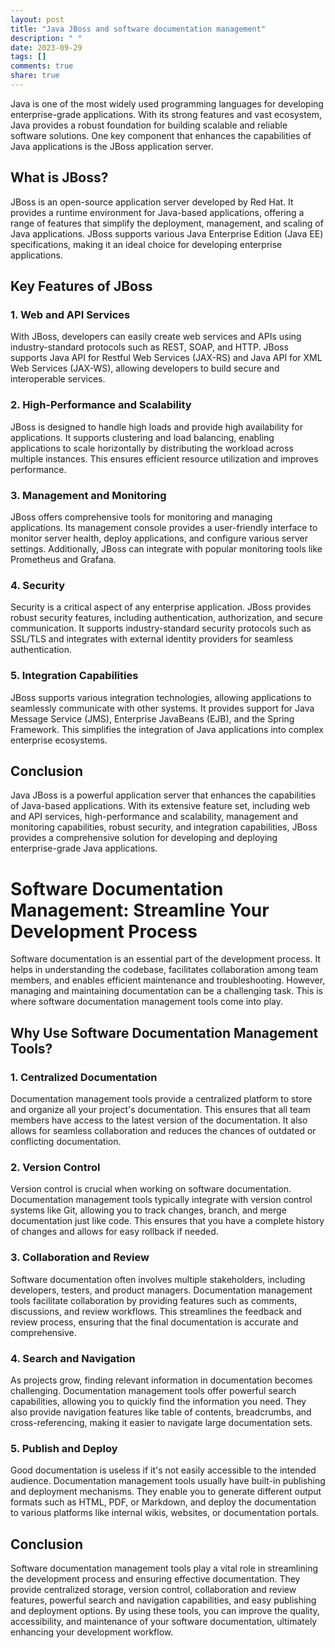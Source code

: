 ```yaml
---
layout: post
title: "Java JBoss and software documentation management"
description: " "
date: 2023-09-29
tags: []
comments: true
share: true
---
```


Java is one of the most widely used programming languages for developing enterprise-grade applications. With its strong features and vast ecosystem, Java provides a robust foundation for building scalable and reliable software solutions. One key component that enhances the capabilities of Java applications is the JBoss application server.

## What is JBoss?

JBoss is an open-source application server developed by Red Hat. It provides a runtime environment for Java-based applications, offering a range of features that simplify the deployment, management, and scaling of Java applications. JBoss supports various Java Enterprise Edition (Java EE) specifications, making it an ideal choice for developing enterprise applications.

## Key Features of JBoss

### 1. Web and API Services
With JBoss, developers can easily create web services and APIs using industry-standard protocols such as REST, SOAP, and HTTP. JBoss supports Java API for Restful Web Services (JAX-RS) and Java API for XML Web Services (JAX-WS), allowing developers to build secure and interoperable services.

### 2. High-Performance and Scalability
JBoss is designed to handle high loads and provide high availability for applications. It supports clustering and load balancing, enabling applications to scale horizontally by distributing the workload across multiple instances. This ensures efficient resource utilization and improves performance.

### 3. Management and Monitoring
JBoss offers comprehensive tools for monitoring and managing applications. Its management console provides a user-friendly interface to monitor server health, deploy applications, and configure various server settings. Additionally, JBoss can integrate with popular monitoring tools like Prometheus and Grafana.

### 4. Security
Security is a critical aspect of any enterprise application. JBoss provides robust security features, including authentication, authorization, and secure communication. It supports industry-standard security protocols such as SSL/TLS and integrates with external identity providers for seamless authentication.

### 5. Integration Capabilities
JBoss supports various integration technologies, allowing applications to seamlessly communicate with other systems. It provides support for Java Message Service (JMS), Enterprise JavaBeans (EJB), and the Spring Framework. This simplifies the integration of Java applications into complex enterprise ecosystems.

## Conclusion

Java JBoss is a powerful application server that enhances the capabilities of Java-based applications. With its extensive feature set, including web and API services, high-performance and scalability, management and monitoring capabilities, robust security, and integration capabilities, JBoss provides a comprehensive solution for developing and deploying enterprise-grade Java applications.

# Software Documentation Management: Streamline Your Development Process

Software documentation is an essential part of the development process. It helps in understanding the codebase, facilitates collaboration among team members, and enables efficient maintenance and troubleshooting. However, managing and maintaining documentation can be a challenging task. This is where software documentation management tools come into play.

## Why Use Software Documentation Management Tools?

### 1. Centralized Documentation
Documentation management tools provide a centralized platform to store and organize all your project's documentation. This ensures that all team members have access to the latest version of the documentation. It also allows for seamless collaboration and reduces the chances of outdated or conflicting documentation.

### 2. Version Control
Version control is crucial when working on software documentation. Documentation management tools typically integrate with version control systems like Git, allowing you to track changes, branch, and merge documentation just like code. This ensures that you have a complete history of changes and allows for easy rollback if needed.

### 3. Collaboration and Review
Software documentation often involves multiple stakeholders, including developers, testers, and product managers. Documentation management tools facilitate collaboration by providing features such as comments, discussions, and review workflows. This streamlines the feedback and review process, ensuring that the final documentation is accurate and comprehensive.

### 4. Search and Navigation
As projects grow, finding relevant information in documentation becomes challenging. Documentation management tools offer powerful search capabilities, allowing you to quickly find the information you need. They also provide navigation features like table of contents, breadcrumbs, and cross-referencing, making it easier to navigate large documentation sets.

### 5. Publish and Deploy
Good documentation is useless if it's not easily accessible to the intended audience. Documentation management tools usually have built-in publishing and deployment mechanisms. They enable you to generate different output formats such as HTML, PDF, or Markdown, and deploy the documentation to various platforms like internal wikis, websites, or documentation portals.

## Conclusion

Software documentation management tools play a vital role in streamlining the development process and ensuring effective documentation. They provide centralized storage, version control, collaboration and review features, powerful search and navigation capabilities, and easy publishing and deployment options. By using these tools, you can improve the quality, accessibility, and maintenance of your software documentation, ultimately enhancing your development workflow.